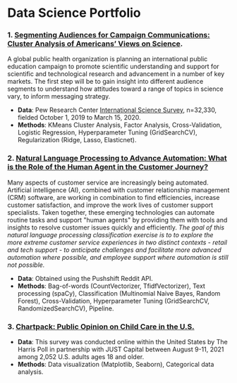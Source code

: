# Data Science Portfolio

### 1. [Segmenting Audiences for Campaign Communications: Cluster Analysis of Americans’ Views on Science](unsupervised-learning-multinomial-classification).
A global public health organization is planning an international public education campaign to promote scientific understanding and support for scientific and technological research and advancement in a number of key markets. The first step will be to gain insight into different audience segments to understand how attitudes toward a range of topics in science vary, to inform messaging strategy.
 - **Data**: Pew Research Center [International Science Survey](https://www.pewresearch.org/science/dataset/international-science-survey/), n=32,330, fielded October 1, 2019 to March 15, 2020.
 - **Methods**: KMeans Cluster Analysis, Factor Analysis, Cross-Validation, Logistic Regression, Hyperparameter Tuning (GridSearchCV), Regularization (Ridge, Lasso, Elasticnet).


### 2. [Natural Language Processing to Advance Automation: What is the Role of the Human Agent in the Customer Journey?](nlp-classification)
Many aspects of customer service are increasingly being automated. Artificial intelligence (AI), combined with customer relationship management (CRM) software, are working in combination to find efficiencies, increase customer satisfaction, and improve the work lives of customer support specialists. Taken together, these emerging technologies can automate routine tasks and support "human agents" by providing them with tools and insights to resolve customer issues quickly and efficiently. *The goal of this natural language processing classification exercise is to to explore the more extreme customer service experiences in two distinct contexts - retail and tech support - to anticipate challenges and facilitate more advanced automation where possible, and employee support where automation is still not possible.*
- **Data**: Obtained using the Pushshift Reddit API.
- **Methods**: Bag-of-words (CountVectorizer, TfidfVectorizer), Text processing (spaCy), Classification (Multinomial Naive Bayes, Random Forest), Cross-Validation, Hyperparameter Tuning (GridSearchCV, RandomizedSearchCV), Pipeline.


 ### 3. [Chartpack: Public Opinion on Child Care in the U.S.](survey-data-viz)
- **Data**: This survey was conducted online within the United States by The Harris Poll in partnership with JUST Capital between August 9-11, 2021 among 2,052 U.S. adults ages 18 and older.
- **Methods**: Data visualization (Matplotlib, Seaborn), Categorical data analysis.
